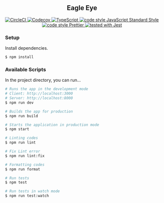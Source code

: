 <h2 align="center">Eagle Eye</h2>

<p align="center">
  <a href="https://circleci.com/gh/8k-eagle-eye/eagle-eye">
    <img src="https://img.shields.io/circleci/build/github/8k-eagle-eye/eagle-eye.svg?style=flat-square&logo=circleci" alt="CircleCI" />
  </a>
  <a href="https://codecov.io/gh/8k-eagle-eye/eagle-eye">
    <img src="https://img.shields.io/codecov/c/github/8k-eagle-eye/eagle-eye.svg?style=flat-square&logo=codecov&logoColor=fff" alt="Codecov" />
  </a>
  <a href="https://github.com/microsoft/TypeScript">
    <img src="https://img.shields.io/npm/types/typescript.svg?style=flat-square&logo=typescript" alt="TypeScript"/>
  </a>
  <a href="https://github.com/standard/standard">
    <img src="https://img.shields.io/badge/code_style-Standard-4b32c3.svg?style=flat-square&logo=eslint" alt="code style JavaScript Standard Style" />
  </a>
  <a href="https://github.com/prettier/prettier">
    <img src="https://img.shields.io/badge/code_style-Prettier-ff69b4.svg?style=flat-square&logo=prettier&logoColor=fff" alt="code style Prettier"/>
  </a>
  <a href="https://github.com/facebook/jest">
    <img src="https://img.shields.io/badge/tested_with-Jest-99424f.svg?style=flat-square&logo=jest" alt="tested with Jest"/>
  </a>
</p>

### Setup

Install dependencies.

```sh
$ npm install
```

### Available Scripts

In the project directory, you can run...

```sh
# Runs the app in the development mode
# Client: http://localhost:3000
# Server: http://localhost:8000
$ npm run dev

# Builds the app for production
$ npm run build

# Starts the application in production mode
$ npm start

# Linting codes
$ npm run lint

# Fix Lint error
$ npm run lint:fix

# Formatting codes
$ npm run format

# Run tests
$ npm test

# Run tests in watch mode
$ npm run test:watch
```
